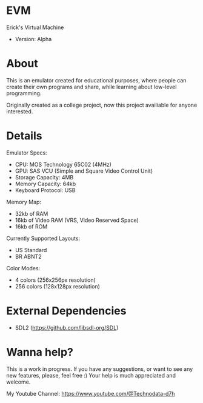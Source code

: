 # EVM
Erick's Virtual Machine
* Version: Alpha

# About
This is an emulator created for educational purposes, where people can create their own programs and share, while learning about low-level programming.

Originally created as a college project, now this project availiable for anyone interested.

# Details
Emulator Specs:
* CPU: MOS Technology 65C02 (4MHz)
* GPU: SAS VCU (Simple and Square Video Control Unit)
* Storage Capacity: 4MB
* Memory Capacity: 64kb
* Keyboard Protocol: USB

Memory Map:
- 32kb of RAM
- 16kb of Video RAM (VRS, Video Reserved Space)
- 16kb of ROM

Currently Supported Layouts:
* US Standard
* BR ABNT2

Color Modes:
* 4 colors (256x256px resolution)
* 256 colors (128x128px resolution)

# External Dependencies
* SDL2 (https://github.com/libsdl-org/SDL)

# Wanna help?
This is a work in progress. If you have any suggestions, or want to see any new features, please, feel free :)
Your help is much appreciated and welcome.

My Youtube Channel:
https://www.youtube.com/@Technodata-d7h
